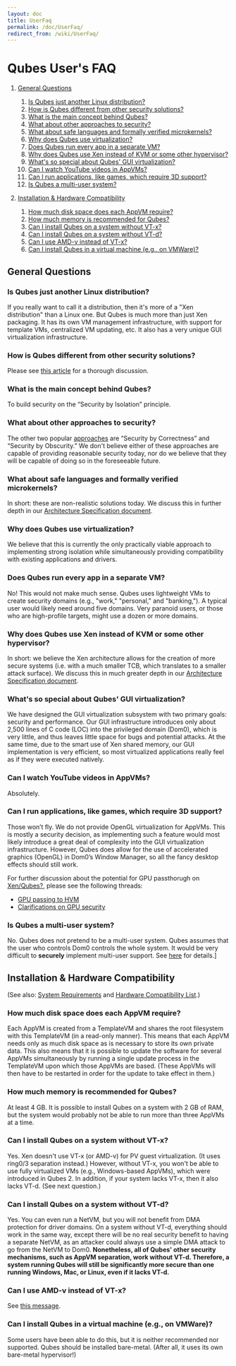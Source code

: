 ```yaml
---
layout: doc
title: UserFaq
permalink: /doc/UserFaq/
redirect_from: /wiki/UserFaq/
---
```


Qubes User's FAQ
================

1.  [General Questions](#GeneralQuestions)
    1.  [Is Qubes just another Linux distribution?](#IsQubesjustanotherLinuxdistribution)
    2.  [How is Qubes different from other security solutions?](#HowisQubesdifferentfromothersecuritysolutions)
    3.  [What is the main concept behind Qubes?](#WhatisthemainconceptbehindQubes)
    4.  [What about other approaches to security?](#Whataboutotherapproachestosecurity)
    5.  [What about safe languages and formally verified microkernels?](#Whataboutsafelanguagesandformallyverifiedmicrokernels)
    6.  [Why does Qubes use virtualization?](#WhydoesQubesusevirtualization)
    7.  [Does Qubes run every app in a separate VM?](#DoesQubesruneveryappinaseparateVM)
    8.  [Why does Qubes use Xen instead of KVM or some other hypervisor?](#WhydoesQubesuseXeninsteadofKVMorsomeotherhypervisor)
    9.  [What's so special about Qubes' GUI virtualization?](#WhatssospecialaboutQubesGUIvirtualization)
    10. [Can I watch YouTube videos in AppVMs?](#CanIwatchYouTubevideosinAppVMs)
    11. [Can I run applications, like games, which require 3D support?](#CanIrunapplicationslikegameswhichrequire3Dsupport)
    12. [Is Qubes a multi-user system?](#IsQubesamulti-usersystem)

2.  [Installation & Hardware Compatibility](#InstallationHardwareCompatibility)
    1.  [How much disk space does each AppVM require?](#HowmuchdiskspacedoeseachAppVMrequire)
    2.  [How much memory is recommended for Qubes?](#HowmuchmemoryisrecommendedforQubes)
    3.  [Can I install Qubes on a system without VT-x?](#CanIinstallQubesonasystemwithoutVT-x)
    4.  [Can I install Qubes on a system without VT-d?](#CanIinstallQubesonasystemwithoutVT-d)
    5.  [Can I use AMD-v instead of VT-x?](#CanIuseAMD-vinsteadofVT-x)
    6.  [Can I install Qubes in a virtual machine (e.g., on VMWare)?](#CanIinstallQubesinavirtualmachinee.g.onVMWare)

General Questions
-----------------

### Is Qubes just another Linux distribution?

If you really want to call it a distribution, then it's more of a "Xen distribution" than a Linux one. But Qubes is much more than just Xen packaging. It has its own VM management infrastructure, with support for template VMs, centralized VM updating, etc. It also has a very unique GUI virtualization infrastructure.

### How is Qubes different from other security solutions?

Please see [this article](http://theinvisiblethings.blogspot.com/2012/09/how-is-qubes-os-different-from.html) for a thorough discussion.

### What is the main concept behind Qubes?

To build security on the “Security by Isolation” principle.

### What about other approaches to security?

The other two popular [approaches](http://theinvisiblethings.blogspot.com/2008/09/three-approaches-to-computer-security.html) are “Security by Correctness” and “Security by Obscurity.” We don't believe either of these approaches are capable of providing reasonable security today, nor do we believe that they will be capable of doing so in the foreseeable future.

### What about safe languages and formally verified microkernels?

In short: these are non-realistic solutions today. We discuss this in further depth in our [Architecture Specification document](http://files.qubes-os.org/files/doc/arch-spec-0.3.pdf).

### Why does Qubes use virtualization?

We believe that this is currently the only practically viable approach to implementing strong isolation while simultaneously providing compatibility with existing applications and drivers.

### Does Qubes run every app in a separate VM?

No! This would not make much sense. Qubes uses lightweight VMs to create security domains (e.g., "work," "personal," and "banking,"). A typical user would likely need around five domains. Very paranoid users, or those who are high-profile targets, might use a dozen or more domains.

### Why does Qubes use Xen instead of KVM or some other hypervisor?

In short: we believe the Xen architecture allows for the creation of more secure systems (i.e. with a much smaller TCB, which translates to a smaller attack surface). We discuss this in much greater depth in our [Architecture Specification document](http://files.qubes-os.org/files/doc/arch-spec-0.3.pdf).

### What's so special about Qubes' GUI virtualization?

We have designed the GUI virtualization subsystem with two primary goals: security and performance. Our GUI infrastructure introduces only about 2,500 lines of C code (LOC) into the privileged domain (Dom0), which is very little, and thus leaves little space for bugs and potential attacks. At the same time, due to the smart use of Xen shared memory, our GUI implementation is very efficient, so most virtualized applications really feel as if they were executed natively.

### Can I watch YouTube videos in AppVMs?

Absolutely.

### Can I run applications, like games, which require 3D support?

Those won’t fly. We do not provide OpenGL virtualization for AppVMs. This is mostly a security decision, as implementing such a feature would most likely introduce a great deal of complexity into the GUI virtualization infrastructure. However, Qubes does allow for the use of accelerated graphics (OpenGL) in Dom0’s Window Manager, so all the fancy desktop effects should still work.

For further discussion about the potential for GPU passthorugh on [Xen/Qubes?](/doc/Xen/Qubes), please see the following threads:

-   [GPU passing to HVM](https://groups.google.com/group/qubes-devel/browse_frm/thread/31f1f2da39978573?scoring=d&q=GPU&)
-   [Clarifications on GPU security](https://groups.google.com/group/qubes-devel/browse_frm/thread/31e2d8a47c8b4474?scoring=d&q=GPU&)

### Is Qubes a multi-user system?

No. Qubes does not pretend to be a multi-user system. Qubes assumes that the user who controls Dom0 controls the whole system. It would be very difficult to **securely** implement multi-user support. See [here](https://groups.google.com/group/qubes-devel/msg/899f6f3efc4d9a06) for details.]

Installation & Hardware Compatibility
-------------------------------------

(See also: [System Requirements](/doc/SystemRequirements) and [Hardware Compatibility List](/doc/HCL).)

### How much disk space does each AppVM require?

Each AppVM is created from a TemplateVM and shares the root filesystem with this TemplateVM (in a read-only manner). This means that each AppVM needs only as much disk space as is necessary to store its own private data. This also means that it is possible to update the software for several AppVMs simultaneously by running a single update process in the TemplateVM upon which those AppVMs are based. (These AppVMs will then have to be restarted in order for the update to take effect in them.)

### How much memory is recommended for Qubes?

At least 4 GB. It is possible to install Qubes on a system with 2 GB of RAM, but the system would probably not be able to run more than three AppVMs at a time.

### Can I install Qubes on a system without VT-x?

Yes. Xen doesn't use VT-x (or AMD-v) for PV guest virtualization. (It uses ring0/3 separation instead.) However, without VT-x, you won't be able to use fully virtualized VMs (e.g., Windows-based AppVMs), which were introduced in Qubes 2. In addition, if your system lacks VT-x, then it also lacks VT-d. (See next question.)

### Can I install Qubes on a system without VT-d?

Yes. You can even run a NetVM, but you will not benefit from DMA protection for driver domains. On a system without VT-d, everything should work in the same way, except there will be no real security benefit to having a separate NetVM, as an attacker could always use a simple DMA attack to go from the NetVM to Dom0. **Nonetheless, all of Qubes' other security mechanisms, such as AppVM separation, work without VT-d. Therefore, a system running Qubes will still be significantly more secure than one running Windows, Mac, or Linux, even if it lacks VT-d.**

### Can I use AMD-v instead of VT-x?

See [this message](http://groups.google.com/group/qubes-devel/msg/6412170cfbcb4cc5).

### Can I install Qubes in a virtual machine (e.g., on VMWare)?

Some users have been able to do this, but it is neither recommended nor supported. Qubes should be installed bare-metal. (After all, it uses its own bare-metal hypervisor!)
